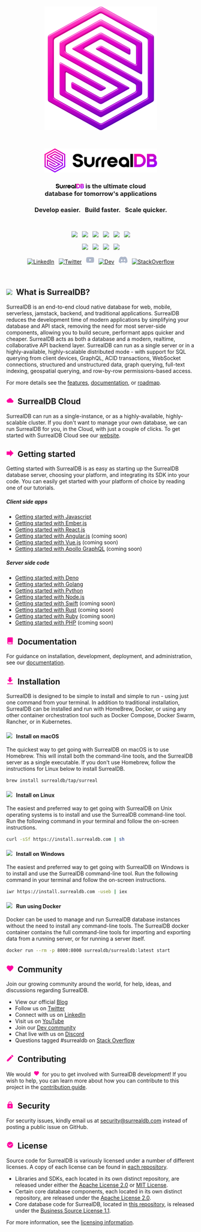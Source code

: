 <br>

<p align="center">
    <img width="300" src="https://github.com/surrealdb/surrealdb/blob/main/img/icon.png?raw=true" alt="SurrealDB Icon">
</p>

<br>

<p align="center">
    <img width="300" src="https://github.com/surrealdb/surrealdb/blob/main/img/black/logo.svg?raw=true" alt="SurrealDB Logo">
</p>

<h3 align="center">
    <img src="https://github.com/surrealdb/surrealdb/blob/main/img/black/text.svg?raw=true" height="12" alt="SurrealDB">
    is the ultimate cloud <br> database for tomorrow's applications
</h3>

<h3 align="center">Develop easier. &nbsp; Build faster. &nbsp; Scale quicker.</h3>

<br>

<p align="center">
	<a href="https://github.com/surrealdb/surrealdb"><img src="https://img.shields.io/badge/version-1.0.0--dev-ff00a0.svg?style=flat-square"></a>
    &nbsp;
    <a href="https://github.com/surrealdb/surrealdb"><img src="https://img.shields.io/badge/language-Rust-dca282.svg?style=flat-square"></a>
	&nbsp;
	<a href="https://github.com/surrealdb/surrealdb/actions"><img src="https://img.shields.io/github/workflow/status/surrealdb/surrealdb/build?style=flat-square"></a>
    &nbsp;
    <a href="https://surrealdb.pingpong.host"><img src="https://img.shields.io/uptimerobot/ratio/7/m784409192-e472ca350bb615372ededed7?label=cloud%20uptime&style=flat-square"></a>
    &nbsp;
    <a href="https://hub.docker.com/repository/docker/surrealdb/surrealdb"><img src="https://img.shields.io/docker/pulls/surrealdb/surrealdb?style=flat-square"></a>
    &nbsp;
    <a href="https://github.com/surrealdb/license"><img src="https://img.shields.io/badge/license-BSL_1.1-00bfff.svg?style=flat-square"></a>
</p>

<p align="center">
    <a href="https://twitter.com/surrealdb"><img src="https://img.shields.io/badge/twitter-follow_us-1d9bf0.svg?style=flat-square"></a>
    &nbsp;
    <a href="https://surrealdb.com/discord"><img src="https://img.shields.io/discord/902568124350599239?label=discord&style=flat-square&color=5a66f6"></a>
    &nbsp;
    <a href="https://dev.to/surrealdb"><img src="https://img.shields.io/badge/dev-join_us-86f7b7.svg?style=flat-square"></a>
    &nbsp;
    <a href="https://www.linkedin.com/company/surrealdb/"><img src="https://img.shields.io/badge/linkedin-connect_with_us-0a66c2.svg?style=flat-square"></a>
</p>

<p align="center">
    <a href="https://www.linkedin.com/company/surrealdb/"><img height="20" src="https://github.com/surrealdb/surrealdb/blob/main/img/social/linkedin.svg?raw=true" alt="LinkedIn"></a>
    &nbsp;
    <a href="https://twitter.com/surrealdb"><img height="20" src="https://github.com/surrealdb/surrealdb/blob/main/img/social/twitter.svg?raw=true" alt="Twitter"></a>
    &nbsp;
    <a href="https://www.youtube.com/channel/UCjf2teVEuYVvvVC-gFZNq6w"><img height="20" src="https://github.com/surrealdb/surrealdb/blob/main/img/social/youtube.svg?raw=true" alt="Youtube"></a>
    &nbsp;
    <a href="https://dev.to/surrealdb"><img height="20" src="https://github.com/surrealdb/surrealdb/blob/main/img/social/dev.svg?raw=true" alt="Dev"></a>
    &nbsp;
    <a href="https://surrealdb.com/discord"><img height="20" src="https://github.com/surrealdb/surrealdb/blob/main/img/social/discord.svg?raw=true" alt="Discord"></a>
    &nbsp;
    <a href="https://stackoverflow.com/questions/tagged/surrealdb"><img height="20" src="https://github.com/surrealdb/surrealdb/blob/main/img/social/stack-overflow.svg?raw=true" alt="StackOverflow"></a>

</p>

<br>

<h2><img height="20" src="https://github.com/surrealdb/surrealdb/blob/main/img/whatissurreal.svg?raw=true">&nbsp;&nbsp;What is SurrealDB?</h2>

SurrealDB is an end-to-end cloud native database for web, mobile, serverless, jamstack, backend, and traditional applications. SurrealDB reduces the development time of modern applications by simplifying your database and API stack, removing the need for most server-side components, allowing you to build secure, performant apps quicker and cheaper. SurrealDB acts as both a database and a modern, realtime, collaborative API backend layer. SurrealDB can run as a single server or in a highly-available, highly-scalable distributed mode - with support for SQL querying from client devices, GraphQL, ACID transactions, WebSocket connections, structured and unstructured data, graph querying, full-text indexing, geospatial querying, and row-by-row permissions-based access.

For more details see the [features](https://surrealdb.com/features), [documentation](https://surrealdb.com/docs), or [roadmap](https://surrealdb.com/roadmap).

<h2><img height="20" src="https://github.com/surrealdb/surrealdb/blob/main/img/cloud.svg?raw=true">&nbsp;&nbsp;SurrealDB Cloud</h2>

SurrealDB can run as a single-instance, or as a highly-available, highly-scalable cluster. If you don't want to manage your own database, we can run SurrealDB for you, in the Cloud, with just a couple of clicks. To get started with SurrealDB Cloud see our [website](https://surrealdb.com).

<h2><img height="20" src="https://github.com/surrealdb/surrealdb/blob/main/img/gettingstarted.svg?raw=true">&nbsp;&nbsp;Getting started</h2>

Getting started with SurrealDB is as easy as starting up the SurrealDB database server, choosing your platform, and integrating its SDK into your code. You can easily get started with your platform of choice by reading one of our tutorials.

##### Client side apps

- [Getting started with Javascript](https://surrealdb.com/docs/integration/javascript)
- [Getting started with Ember.js](https://surrealdb.com/docs/integration/emberjs)
- [Getting started with React.js](https://surrealdb.com/docs/integration/reactjs)
- [Getting started with Angular.js](https://surrealdb.com/docs/integration/angularjs) (coming soon)
- [Getting started with Vue.js](https://surrealdb.com/docs/integration/vue.js) (coming soon)
- [Getting started with Apollo GraphQL](https://surrealdb.com/docs/integration/apollo) (coming soon)

##### Server side code

- [Getting started with Deno](https://surrealdb.com/docs/integration/deno)
- [Getting started with Golang](https://surrealdb.com/docs/integration/golang)
- [Getting started with Python](https://surrealdb.com/docs/integration/python)
- [Getting started with Node.js](https://surrealdb.com/docs/integration/nodejs)
- [Getting started with Swift](https://surrealdb.com/docs/integration/swift) (coming soon)
- [Getting started with Rust](https://surrealdb.com/docs/integration/rust) (coming soon)
- [Getting started with Ruby](https://surrealdb.com/docs/integration/ruby) (coming soon)
- [Getting started with PHP](https://surrealdb.com/docs/integration/php) (coming soon)

<h2><img height="20" src="https://github.com/surrealdb/surrealdb/blob/main/img/documentation.svg?raw=true">&nbsp;&nbsp;Documentation</h2>

For guidance on installation, development, deployment, and administration, see our [documentation](https://surrealdb.com/docs).

<h2><img height="20" src="https://github.com/surrealdb/surrealdb/blob/main/img/installation.svg?raw=true">&nbsp;&nbsp;Installation</h2>

SurrealDB is designed to be simple to install and simple to run - using just one command from your terminal. In addition to traditional installation, SurrealDB can be installed and run with HomeBrew, Docker, or using any other container orchestration tool such as Docker Compose, Docker Swarm, Rancher, or in Kubernetes.

<h4>
    <img width="20" src="https://github.com/surrealdb/surrealdb/blob/main/img/black/apple.svg?raw=true">
    &nbsp; Install on macOS
</h4>

The quickest way to get going with SurrealDB on macOS is to use Homebrew. This will install both the command-line tools, and the SurrealDB server as a single executable. If you don't use Homebrew, follow the instructions for Linux below to install SurrealDB.

```bash
brew install surrealdb/tap/surreal
```

<h4>
    <img width="20" src="https://github.com/surrealdb/surrealdb/blob/main/img/black/linux.svg?raw=true">
    &nbsp; Install on Linux
</h4>

The easiest and preferred way to get going with SurrealDB on Unix operating systems is to install and use the SurrealDB command-line tool. Run the following command in your terminal and follow the on-screen instructions.

```bash
curl -sSf https://install.surrealdb.com | sh
```

<h4>
    <img width="20" src="https://github.com/surrealdb/surrealdb/blob/main/img/black/windows.svg?raw=true">
    &nbsp; Install on Windows
</h4>

The easiest and preferred way to get going with SurrealDB on Windows is to install and use the SurrealDB command-line tool. Run the following command in your terminal and follow the on-screen instructions.

```bash
iwr https://install.surrealdb.com -useb | iex
```

<h4>
    <img width="20" src="https://github.com/surrealdb/surrealdb/blob/main/img/black/docker.svg?raw=true">
    &nbsp; Run using Docker
</h4>

Docker can be used to manage and run SurrealDB database instances without the need to install any command-line tools. The SurrealDB docker container contains the full command-line tools for importing and exporting data from a running server, or for running a server itself.

```bash
docker run --rm -p 8000:8000 surrealdb/surrealdb:latest start
```

<h2><img height="20" src="https://github.com/surrealdb/surrealdb/blob/main/img/community.svg?raw=true">&nbsp;&nbsp;Community</h2>

Join our growing community around the world, for help, ideas, and discussions regarding SurrealDB.

- View our official [Blog](https://surrealdb.com/blog)
- Follow us on [Twitter](https://twitter.com/surrealdb)
- Connect with us on [LinkedIn](https://www.linkedin.com/company/surrealdb/)
- Visit us on [YouTube](https://www.youtube.com/channel/UCjf2teVEuYVvvVC-gFZNq6w)
- Join our [Dev community](https://dev.to/surrealdb)
- Chat live with us on [Discord](https://surrealdb.com/discord)
- Questions tagged #surrealdb on [Stack Overflow](https://stackoverflow.com/questions/tagged/surrealdb)

<h2><img height="20" src="https://github.com/surrealdb/surrealdb/blob/main/img/contributing.svg?raw=true">&nbsp;&nbsp;Contributing</h2>

We would &nbsp;<img width="15" src="https://github.com/surrealdb/surrealdb/blob/main/img/love.svg?raw=true">&nbsp; for you to get involved with SurrealDB development! If you wish to help, you can learn more about how you can contribute to this project in the [contribution guide](CONTRIBUTING.md).

<h2><img height="20" src="https://github.com/surrealdb/surrealdb/blob/main/img/security.svg?raw=true">&nbsp;&nbsp;Security</h2>

For security issues, kindly email us at [security@surrealdb.com](mailto:security@surrealdb.com) instead of posting a public issue on GitHub.

<h2><img height="20" src="https://github.com/surrealdb/surrealdb/blob/main/img/license.svg?raw=true">&nbsp;&nbsp;License</h2>

Source code for SurrealDB is variously licensed under a number of different licenses. A copy of each license can be found in [each repository](https://github.com/surrealdb).

- Libraries and SDKs, each located in its own distinct repository, are released under either the [Apache License 2.0](https://github.com/surrealdb/license/blob/main/APL.txt) or [MIT License](https://github.com/surrealdb/license/blob/main/MIT.txt).
- Certain core database components, each located in its own distinct repository, are released under the [Apache License 2.0](https://github.com/surrealdb/license/blob/main/APL.txt).
- Core database code for SurrealDB, located in [this repository](https://github.com/surrealdb/surrealdb), is released under the [Business Source License 1.1](/LICENSE).

For more information, see the [licensing information](https://github.com/surrealdb/license).
